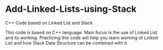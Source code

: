 # Add-Linked-Lists-using-Stack
C++ Code based on Linked List and Stack

This code is based on C++ language. Main focus is the use of Linked List and its working. Practicing this code will help you learn working of Linked List and how Stack Data Structure can be combined with it.
